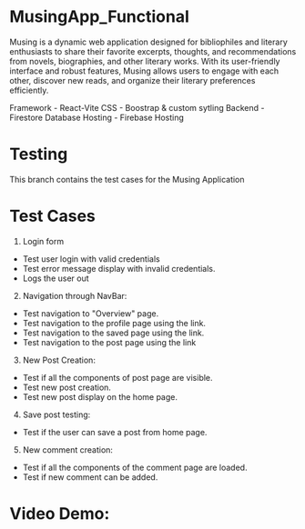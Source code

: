 # MusingApp_Functional

Musing is a dynamic web application designed for bibliophiles and literary enthusiasts to share their favorite excerpts, thoughts, and recommendations from novels, biographies, and other literary works. With its user-friendly interface and robust features, Musing allows users to engage with each other, discover new reads, and organize their literary preferences efficiently.

Framework - React-Vite CSS - Boostrap & custom sytling Backend - Firestore Database Hosting - Firebase Hosting

# Testing 

This branch contains the test cases for the Musing Application

# Test Cases

1. Login form

- Test user login with valid credentials
- Test error message display with invalid credentials.
- Logs the user out

2. Navigation through NavBar:

- Test navigation to "Overview" page.
- Test navigation to the profile page using the link.
- Test navigation to the saved page using the link.
- Test navigation to the post page using the link 

3. New Post Creation:

- Test if all the components of post page are visible.
- Test new post creation.
- Test new post display on the home page.

4. Save post testing:

- Test if the user can save a post from home page.

5. New comment creation:

- Test if all the components of the comment page are loaded.
- Test if new comment can be added.

# Video Demo:

